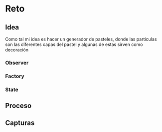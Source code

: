 # Reto 

## Idea 

Como tal mi idea es hacer un generador de pasteles, donde las particulas son las diferentes capas del pastel y algunas de estas sirven como decoración 

### Observer 

### Factory 

### State

## Proceso 


## Capturas 
